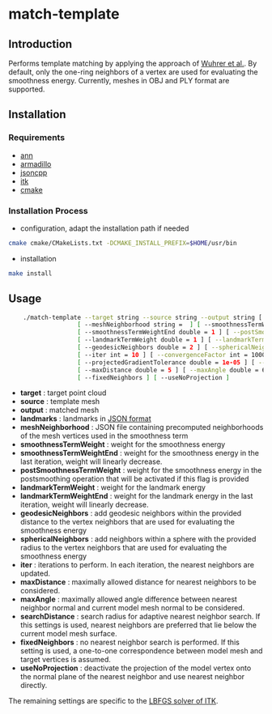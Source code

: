 # match-template

## Introduction

Performs template matching by applying the approach of [Wuhrer et al.][1].
By default, only the one-ring neighbors of a vertex are used for evaluating the smoothness energy.
Currently, meshes in OBJ and PLY format are supported.

## Installation

### Requirements

- [ann](https://www.cs.umd.edu/~mount/ANN)
- [armadillo](http://arma.sourceforge.net)
- [jsoncpp](https://github.com/open-source-parsers/jsoncpp)
- [itk](https://itk.org)
- [cmake](https://cmake.org)

### Installation Process

- configuration, adapt the installation path if needed
```sh
cmake cmake/CMakeLists.txt -DCMAKE_INSTALL_PREFIX=$HOME/usr/bin
```
- installation
```sh
make install
```
## Usage

```sh
    ./match-template --target string --source string --output string [ --landmarks string =  ]
                   [ --meshNeighborhood string =  ] [ --smoothnessTermWeight double = 1 ]
                   [ --smoothnessTermWeightEnd double = 1 ] [ --postSmoothnessTermWeight double = 0 ]
                   [ --landmarkTermWeight double = 1 ] [ --landmarkTermWeightEnd double = 1 ]
                   [ --geodesicNeighbors double = 2 ] [ --sphericalNeighbors double = 2 ]
                   [ --iter int = 10 ] [ --convergenceFactor int = 10000000 ]
                   [ --projectedGradientTolerance double = 1e-05 ] [ --maxFunctionEvals int = 1000 ]
                   [ --maxDistance double = 5 ] [ --maxAngle double = 60 ] [ --searchRadius double = 0 ]
                   [ --fixedNeighbors ] [ --useNoProjection ]
```

- **target** : target point cloud
- **source**  : template mesh
- **output** : matched mesh
- **landmarks** : landmarks in [JSON format][2]
- **meshNeighborhood** : JSON file containing precomputed neighborhoods of the mesh vertices used in the smoothness term
- **smoothnessTermWeight** : weight for the smoothness energy
- **smoothnessTermWeightEnd** : weight for the smoothness energy in the last iteration, weight will linearly decrease.
- **postSmoothnessTermWeight** : weight for the smoothness energy in the postsmoothing operation that will be activated if this flag is provided
- **landmarkTermWeight** : weight for the landmark energy
- **landmarkTermWeightEnd** : weight for the landmark energy in the last iteration, weight will linearly decrease.
- **geodesicNeighbors** : add geodesic neighbors within the provided distance to the vertex neighbors that are used for evaluating the smoothness energy
- **sphericalNeighbors** : add neighbors within a sphere with the provided radius to the vertex neighbors that are used for evaluating the smoothness energy
- **iter** : iterations to perform. In each iteration, the nearest neighbors are updated.
- **maxDistance** : maximally allowed distance for nearest neighbors to be considered.
- **maxAngle** : maximally allowed angle difference between nearest neighbor normal and current model mesh normal to be considered.
- **searchDistance** : search radius for adaptive nearest neighbor search. If this settings is used, nearest neighbors are preferred that lie below the current model mesh surface.
- **fixedNeighbors** : no nearest neighbor search is performed. If this setting is used, a one-to-one correspondence between model mesh and target vertices is assumed.
- **useNoProjection** : deactivate the projection of the model vertex onto the normal plane of the nearest neighbor and use nearest neighbor directly.

The remaining settings are specific to the [LBFGS solver of ITK][3].

[1]: https://arxiv.org/abs/1306.4478
[2]: ../dataFormats/landmarks.md
[3]: https://public.kitware.com/vxl/doc/release/core/vnl/html/classvnl__lbfgsb.html
